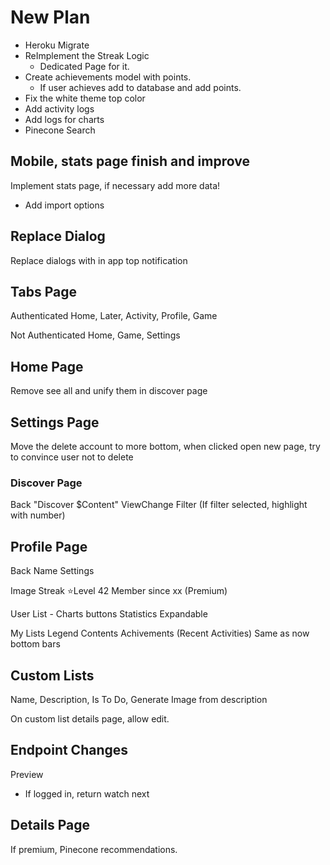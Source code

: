 # New Plan

- Heroku Migrate
- ReImplement the Streak Logic
  - Dedicated Page for it.
- Create achievements model with points.
  - If user achieves add to database and add points.
- Fix the white theme top color
- Add activity logs
- Add logs for charts
- Pinecone Search

## Mobile, stats page finish and improve

Implement stats page, if necessary add more data!

- Add import options

## Replace Dialog

Replace dialogs with in app top notification

## Tabs Page

Authenticated
Home, Later, Activity, Profile, Game

Not Authenticated
Home, Game, Settings

## Home Page

Remove see all and unify them in discover page

## Settings Page

Move the delete account to more bottom,
when clicked open new page,
try to convince user not to delete

### Discover Page

Back "Discover $Content" ViewChange Filter (If filter selected, highlight with number)

## Profile Page

Back Name Settings

Image Streak
⭐️Level 42
Member since xx (Premium)

User List - Charts buttons
Statistics Expandable

My Lists
Legend Contents
Achivements
(Recent Activities)
Same as now bottom bars

## Custom Lists

Name, Description, Is To Do, Generate Image from description

On custom list details page, allow edit.

## Endpoint Changes

Preview

- If logged in, return watch next

## Details Page

If premium, Pinecone recommendations.

